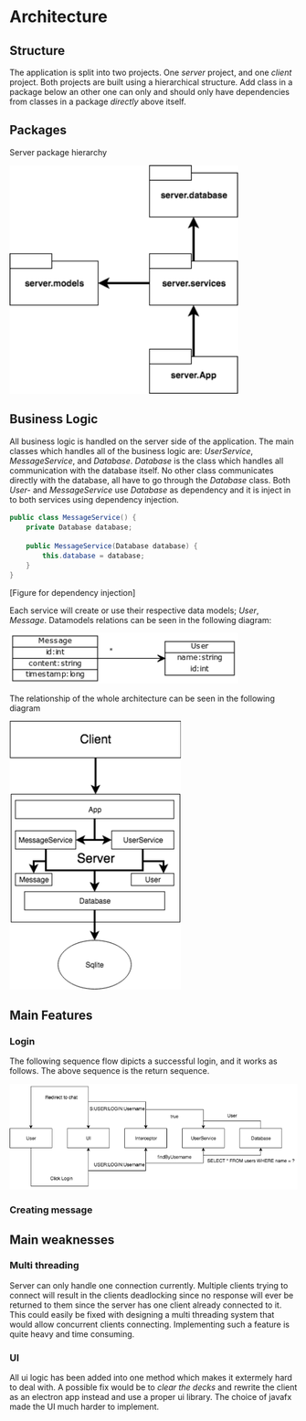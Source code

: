 
# Architecture

## Structure

The application is split into two projects. One _server_ project, and one _client_ project.
Both projects are built using a hierarchical structure. Add class in a package below an other one can only and should only have dependencies from classes in a package _directly_ above itself.

## Packages

Server package hierarchy

<img src="https://raw.githubusercontent.com/nnecklace/acskl/master/documents/diagrams/packages-server.png" width="400px"/>

## Business Logic

All business logic is handled on the server side of the application. The main classes which handles all of the business logic are: _UserService_, _MessageService_, and _Database_. _Database_ is the class which handles all communication with the database itself. No other class communicates directly with the database, all have to go through the _Database_ class. Both _User-_ and _MessageService_ use _Database_ as dependency and it is inject in to both services using dependency injection. 

```java
public class MessageService() {
    private Database database;

    public MessageService(Database database) {
        this.database = database;
    }
}
```
[Figure for dependency injection]

Each service will create or use their respective data models; _User_, _Message_. Datamodels relations can be seen in the following diagram:

<img src="https://raw.githubusercontent.com/nnecklace/acskl/master/documents/diagrams/server-data-uml.png" width="400px"/>

The relationship of the whole architecture can be seen in the following diagram

<img src="https://raw.githubusercontent.com/nnecklace/acskl/master/documents/diagrams/architecture-relationship.png" width="300px"/>

## Main Features

### Login 

The following sequence flow dipicts a successful login, and it works as follows. The above sequence is the return sequence.

<img src="https://raw.githubusercontent.com/nnecklace/acskl/master/documents/diagrams/login-sequence.png" width="800px"/>

### Creating message

## Main weaknesses

### Multi threading
Server can only handle one connection currently. Multiple clients trying to connect will result in the clients deadlocking since no response will ever be returned to them
since the server has one client already connected to it. This could easily be fixed with designing a multi threading system that would allow concurrent clients connecting.
Implementing such a feature is quite heavy and time consuming.

### UI
All ui logic has been added into one method which makes it extermely hard to deal with. A possible fix would be to _clear the decks_ and rewrite the client as an electron app instead and use a proper ui library. The choice of javafx made the UI much harder to implement.